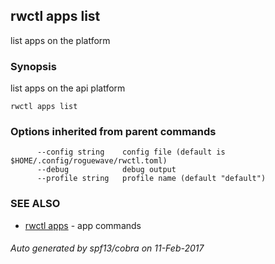 ## rwctl apps list

list apps on the platform

### Synopsis


list apps on the api platform

```
rwctl apps list
```

### Options inherited from parent commands

```
      --config string    config file (default is $HOME/.config/roguewave/rwctl.toml)
      --debug            debug output
      --profile string   profile name (default "default")
```

### SEE ALSO
* [rwctl apps](rwctl_apps.md)	 - app commands

###### Auto generated by spf13/cobra on 11-Feb-2017
